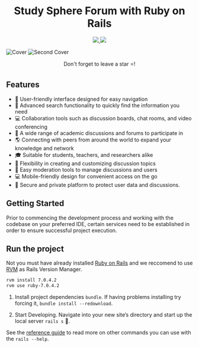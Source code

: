 <h1 align="center">
  Study Sphere Forum with Ruby on Rails
</h1>

<p align="center">
   <a href="https://gatsbyjs.com" target="_blank">
     <img src="https://img.shields.io/badge/GitHub-100000?style=for-the-badge&logo=github&logoColor=white" />
   </a>
   <a href="https://reactjs.org/" target="_blank">
     <img src="https://img.shields.io/badge/Ruby_on_Rails-CC0000?style=for-the-badge&logo=ruby-on-rails&logoColor=white" />
   </a>
</p>

![Cover](https://i.ibb.co/2n8cMnZ/github-hero-1.jpg)
![Second Cover](https://i.ibb.co/HYkp9HR/github.jpg)
<p align="center">Don't forget to leave a star ⭐!</p>

## Features

- 📲 User-friendly interface designed for easy navigation
- 🔎 Advanced search functionality to quickly find the information you need
- 💻 Collaboration tools such as discussion boards, chat rooms, and video conferencing
- 📝 A wide range of academic discussions and forums to participate in
- 🌎 Connecting with peers from around the world to expand your knowledge and network
- 🎓 Suitable for students, teachers, and researchers alike
- 📧 Flexibility in creating and customizing discussion topics
- 👤 Easy moderation tools to manage discussions and users
- 💻 Mobile-friendly design for convenient access on the go
- 🔐 Secure and private platform to protect user data and discussions.

## Getting Started

Prior to commencing the development process and working with the codebase on your preferred IDE, certain services need to be established in order to ensure successful project execution.

## Run the project

Not you must have already installed [Ruby on Rails](https://guides.rubyonrails.org/7_0_release_notes.html) and we reccomend to use [RVM](https://rvm.io/) as Rails Version Manager.

```bash
rvm install 7.0.4.2
rvm use ruby-7.0.4.2
```

1. Install project dependencies ```bundle```. If having problems installing try forcing it, ```bundle install --redownload```.

2. Start Developing. Navigate into your new site’s directory and start up the local server ```rails s``` 🎉.

See the [reference guide](https://guides.rubyonrails.org/) to read more on other commands you can use with the ```rails --help```.
